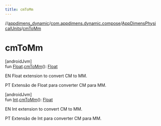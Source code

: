 ```yaml
---
title: cmToMm
---
```

//[appdimens_dynamic](../../../index.html)/[com.appdimens.dynamic.compose](../index.html)/[AppDimensPhysicalUnits](index.html)/[cmToMm](cm-to-mm.html)



# cmToMm



[androidJvm]\
fun [Float](https://kotlinlang.org/api/core/kotlin-stdlib/kotlin/-float/index.html).[cmToMm](cm-to-mm.html)(): [Float](https://kotlinlang.org/api/core/kotlin-stdlib/kotlin/-float/index.html)



EN Float extension to convert CM to MM.



PT Extensão de Float para converter CM para MM.





[androidJvm]\
fun [Int](https://kotlinlang.org/api/core/kotlin-stdlib/kotlin/-int/index.html).[cmToMm](cm-to-mm.html)(): [Float](https://kotlinlang.org/api/core/kotlin-stdlib/kotlin/-float/index.html)



EN Int extension to convert CM to MM.



PT Extensão de Int para converter CM para MM.



